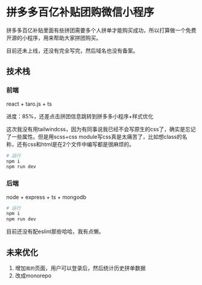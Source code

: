 # 拼多多百亿补贴团购微信小程序

拼多多百亿补贴里面有些拼团需要多个人拼单才能购买成功，所以打算做一个免费开源的小程序，用来帮助大家拼团购买。

目前还未上线，还没有完全写完，然后域名也没有备案。

## 技术栈

### 前端

react + taro.js + ts

进度：85%，还差点击拼团信息跳转到拼多多小程序+样式优化

这次我没有用tailwindcss，因为有同事说我已经不会写原生的css了，确实是忘记了一些属性。但是用scss+css module写css真是太痛苦了，比如想class的名称，还有css和html是在2个文件中编写都是很麻烦的。

```bash
# 运行
npm i 
npm run dev
```

### 后端

node + express + ts + mongodb

```bash
# 运行
npm i 
npm run dev
```

目前还没有配eslint那些哈哈，我有点懒。

## 未来优化

1. 增加`我的`页面，用户可以登录后，然后统计历史拼单数据
2. 改成monorepo


